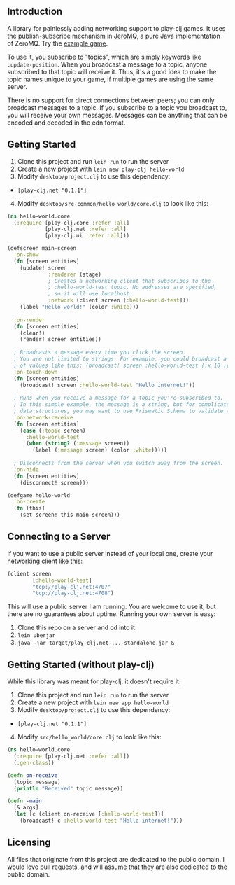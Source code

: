 ## Introduction

A library for painlessly adding networking support to play-clj games. It uses the publish-subscribe mechanism in [JeroMQ](https://github.com/zeromq/jeromq), a pure Java implementation of ZeroMQ. Try the [example game](https://github.com/oakes/play-clj-examples/tree/master/minicraft-online).

To use it, you subscribe to "topics", which are simply keywords like `:update-position`. When you broadcast a message to a topic, anyone subscribed to that topic will receive it. Thus, it's a good idea to make the topic names unique to your game, if multiple games are using the same server.

There is no support for direct connections between peers; you can only broadcast messages to a topic. If you subscribe to a topic you broadcast to, you will receive your own messages. Messages can be anything that can be encoded and decoded in the edn format.

## Getting Started

1. Clone this project and run `lein run` to run the server
2. Create a new project with `lein new play-clj hello-world`
3. Modify `desktop/project.clj` to use this dependency:
 - `[play-clj.net "0.1.1"]`
4. Modify `desktop/src-common/hello_world/core.clj` to look like this:

```clojure
(ns hello-world.core
  (:require [play-clj.core :refer :all]
            [play-clj.net :refer :all]
            [play-clj.ui :refer :all]))

(defscreen main-screen
  :on-show
  (fn [screen entities]
    (update! screen
             :renderer (stage)
             ; Creates a networking client that subscribes to the
             ; :hello-world-test topic. No addresses are specified,
             ; so it will use localhost.
             :network (client screen [:hello-world-test]))
    (label "Hello world!" (color :white)))
  
  :on-render
  (fn [screen entities]
    (clear!)
    (render! screen entities))
  
  ; Broadcasts a message every time you click the screen.
  ; You are not limited to strings. For example, you could broadcast a map
  ; of values like this: (broadcast! screen :hello-world-test {:x 10 :y 5})
  :on-touch-down
  (fn [screen entities]
    (broadcast! screen :hello-world-test "Hello internet!"))
  
  ; Runs when you receive a message for a topic you're subscribed to.
  ; In this simple example, the message is a string, but for complicated
  ; data structures, you may want to use Prismatic Schema to validate them.
  :on-network-receive
  (fn [screen entities]
    (case (:topic screen)
      :hello-world-test
      (when (string? (:message screen))
        (label (:message screen) (color :white)))))
  
  ; Disconnects from the server when you switch away from the screen.
  :on-hide
  (fn [screen entities]
    (disconnect! screen)))

(defgame hello-world
  :on-create
  (fn [this]
    (set-screen! this main-screen)))
```

## Connecting to a Server

If you want to use a public server instead of your local one, create your networking client like this:

```clojure
(client screen
        [:hello-world-test]
        "tcp://play-clj.net:4707"
        "tcp://play-clj.net:4708")
```

This will use a public server I am running. You are welcome to use it, but there are no guarantees about uptime. Running your own server is easy:

1. Clone this repo on a server and cd into it
2. `lein uberjar`
3. `java -jar target/play-clj.net-...-standalone.jar &`

## Getting Started (without play-clj)

While this library was meant for play-clj, it doesn't require it.

1. Clone this project and run `lein run` to run the server
2. Create a new project with `lein new app hello-world`
3. Modify `desktop/project.clj` to use this dependency:
 - `[play-clj.net "0.1.1"]`
4. Modify `src/hello_world/core.clj` to look like this:

```clojure
(ns hello-world.core
  (:require [play-clj.net :refer :all])
  (:gen-class))

(defn on-receive
  [topic message]
  (println "Received" topic message))

(defn -main
  [& args]
  (let [c (client on-receive [:hello-world-test])]
    (broadcast! c :hello-world-test "Hello internet!")))
```

## Licensing

All files that originate from this project are dedicated to the public domain. I would love pull requests, and will assume that they are also dedicated to the public domain.

